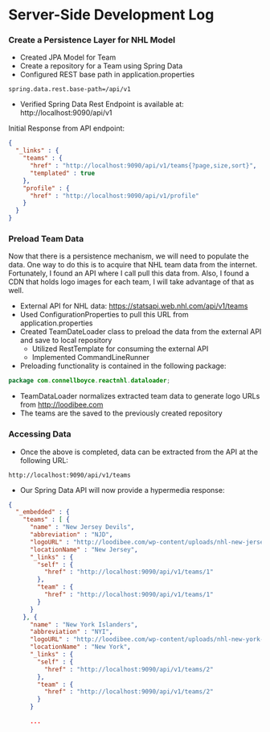 # Server-Side Development Log

### Create a Persistence Layer for NHL Model
- Created JPA Model for Team
- Create a repository for a Team using Spring Data
- Configured REST base path in application.properties

```shell
spring.data.rest.base-path=/api/v1
```

- Verified Spring Data Rest Endpoint is available at: http://localhost:9090/api/v1

Initial Response from API endpoint:
```json
{
  "_links" : {
    "teams" : {
      "href" : "http://localhost:9090/api/v1/teams{?page,size,sort}",
      "templated" : true
    },
    "profile" : {
      "href" : "http://localhost:9090/api/v1/profile"
    }
  }
}
```

### Preload Team Data
Now that there is a persistence mechanism, we will need to populate the data. One way to do this is to acquire that NHL team data from the internet. Fortunately, I found an API where I call pull this data from.
Also, I found a CDN that holds logo images for each team, I will take advantage of that as well.
- External API for NHL data: https://statsapi.web.nhl.com/api/v1/teams
- Used ConfigurationProperties to pull this URL from application.properties
- Created TeamDateLoader class to preload the data from the external API and save to local repository
  - Utilized RestTemplate for consuming the external API
  - Implemented CommandLineRunner
- Preloading functionality is contained in the following package:
```java
package com.connellboyce.reactnhl.dataloader;
```
- TeamDataLoader normalizes extracted team data to generate logo URLs from  http://loodibee.com
- The teams are the saved to the previously created repository

### Accessing Data
- Once the above is completed, data can be extracted from the API at the following URL:
```http request
http://localhost:9090/api/v1/teams
```
- Our Spring Data API will now provide a hypermedia response:
```json
{
  "_embedded" : {
    "teams" : [ {
      "name" : "New Jersey Devils",
      "abbreviation" : "NJD",
      "logoURL" : "http://loodibee.com/wp-content/uploads/nhl-new-jersey-devils-logo.png",
      "locationName" : "New Jersey",
      "_links" : {
        "self" : {
          "href" : "http://localhost:9090/api/v1/teams/1"
        },
        "team" : {
          "href" : "http://localhost:9090/api/v1/teams/1"
        }
      }
    }, {
      "name" : "New York Islanders",
      "abbreviation" : "NYI",
      "logoURL" : "http://loodibee.com/wp-content/uploads/nhl-new-york-islanders-logo.png",
      "locationName" : "New York",
      "_links" : {
        "self" : {
          "href" : "http://localhost:9090/api/v1/teams/2"
        },
        "team" : {
          "href" : "http://localhost:9090/api/v1/teams/2"
        }
      }

      ...
```